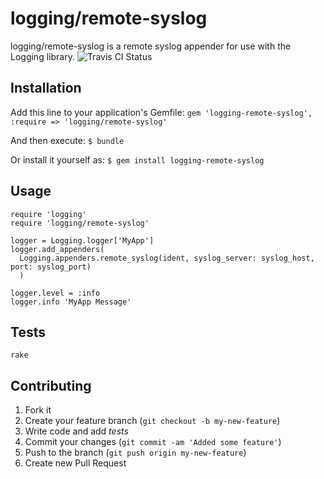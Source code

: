 # logging/remote-syslog

logging/remote-syslog is a remote syslog appender for use with the Logging library. ![Travis CI Status](https://secure.travis-ci.org/BIAINC/logging-remote-syslog.png)

## Installation

Add this line to your application's Gemfile:
    ```
    gem 'logging-remote-syslog', :require => 'logging/remote-syslog'
    ```

And then execute:
    ```
    $ bundle
    ```

Or install it yourself as:
    ```
    $ gem install logging-remote-syslog
    ```

## Usage

```
require 'logging'
require 'logging/remote-syslog'

logger = Logging.logger['MyApp']
logger.add_appenders(
  Logging.appenders.remote_syslog(ident, syslog_server: syslog_host, port: syslog_port)
  )

logger.level = :info
logger.info 'MyApp Message'

```

## Tests

```
rake
```

## Contributing

1. Fork it
2. Create your feature branch (`git checkout -b my-new-feature`)
3. Write code and add _tests_
4. Commit your changes (`git commit -am 'Added some feature'`)
5. Push to the branch (`git push origin my-new-feature`)
6. Create new Pull Request
